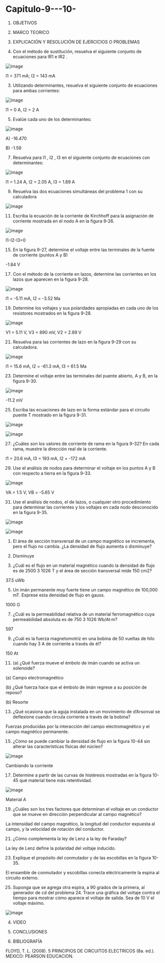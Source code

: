 # Capitulo-9---10-

1. OBJETIVOS

2. MARCO TEORICO

3. EXPLICACIÓN Y RESOLUCIÓN DE EJERCICIOS O PROBLEMAS

1. Con el método de sustitución, resuelva el siguiente conjunto de ecuaciones para IR1 e IR2 .
 
 ![image](https://user-images.githubusercontent.com/116687152/206038585-b9d52748-96fc-464f-8500-a07d7ce787be.png)


I1 = 371 mA; I2 = 143 mA

3. Utilizando determinantes, resuelva el siguiente conjunto de ecuaciones para ambas corrientes:

![image](https://user-images.githubusercontent.com/116687152/206038609-b47a2a82-250d-438f-80d9-1790a358e730.png)


I1 = 0 A, I2 = 2 A

5. Evalúe cada uno de los determinantes:
 
![image](https://user-images.githubusercontent.com/116687152/206038666-d160ece0-9035-4f5d-b647-9f8ac01f6026.png)

A) -16.470

B) -1.59

7. Resuelva para I1 , I2 , I3 en el siguiente conjunto de ecuaciones con determinantes:
 
 ![image](https://user-images.githubusercontent.com/116687152/206038680-2aff11b2-a7b4-4183-9649-c05ed82b26bd.png)

I1 = 1.24 A, I2 = 2.05 A, I3 = 1.89 A

9. Resuelva las dos ecuaciones simultáneas del problema 1 con su calculadora
 
![image](https://user-images.githubusercontent.com/116687152/206038701-22684e0a-1afc-42d3-a602-016345a84532.png)

11. Escriba la ecuación de la corriente de Kirchhoff para la asignación de corriente mostrada en el nodo A en la figura 9-26.
 
 ![image](https://user-images.githubusercontent.com/116687152/206038723-abddb29c-4edd-476f-a177-29aee9754495.png)

I1-I2-I3=0

15. En la figura 9-27, determine el voltaje entre las terminales de la fuente de corriente (puntos A y B)

-1.84 V

17. Con el método de la corriente en lazos, determine las corrientes en los lazos que aparecen en la figura 9-28.

![image](https://user-images.githubusercontent.com/116687152/206038823-d1864471-8e1d-43bf-aecc-4f5eab7ab106.png)

I1 = -5.11 mA, I2 = -3.52 Ma

19. Determine los voltajes y sus polaridades apropiadas en cada uno de los resistores mostrados en la figura 9-28.
 
![image](https://user-images.githubusercontent.com/116687152/206038840-cdadc992-abfb-4478-8eb8-0e210fbdcc16.png)

V1 = 5.11 V, V3 = 890 mV, V2 = 2.89 V 

21. Resuelva para las corrientes de lazo en la figura 9-29 con su calculadora.
 
 ![image](https://user-images.githubusercontent.com/116687152/206038867-fc465fc7-99bb-42de-9101-42a05acdb146.png)

I1 = 15.6 mA, I2 = -61.3 mA, I3 = 61.5 Ma

23. Determine el voltaje entre las terminales del puente abierto, A y B, en la figura 9-30.

![image](https://user-images.githubusercontent.com/116687152/206038891-2d8c320e-eb6d-4032-99ef-5e1e9acaf8b3.png)

-11.2 mV
 
25. Escriba las ecuaciones de lazo en la forma estándar para el circuito puente T mostrado en la figura 9-31.
 
 ![image](https://user-images.githubusercontent.com/116687152/206038924-9b69492d-5cd9-4959-84b4-b5929869808c.png)

![image](https://user-images.githubusercontent.com/116687152/206038935-3b397b80-aac8-4262-885b-178f3d40cf23.png)

 
27. ¿Cuáles son los valores de corriente de rama en la figura 9-32? En cada rama, muestre la dirección real de la corriente.

I1 = 20.6 mA, I3 = 193 mA, I2 = -172 mA

29. Use el análisis de nodos para determinar el voltaje en los puntos A y B con respecto a tierra en la figura 9-33.
 
 ![image](https://user-images.githubusercontent.com/116687152/206038951-e003859c-a62c-4f01-a144-b70dafc8079d.png)


VA = 1.5 V, VB = -5.65 V

31. Use el análisis de nodos, el de lazos, o cualquier otro procedimiento para determinar las corrientes y los voltajes en cada nodo desconocido en la figura 9-35.

 ![image](https://user-images.githubusercontent.com/116687152/206038966-8c0612b9-2cff-42f9-bcf7-8107e28f1aae.png)

![image](https://user-images.githubusercontent.com/116687152/206038981-a72cf1bf-c1ef-4568-84da-50c7aa866954.png)

 
1. El área de sección transversal de un campo magnético se incrementa, pero el flujo no cambia. ¿La densidad de flujo aumenta o disminuye?

1. Disminuye


3. ¿Cuál es el flujo en un material magnético cuando la densidad de flujo es de 2500 3 1026 T y el área de sección transversal mide 150 cm2?

37.5 uWb

5. Un imán permanente muy fuerte tiene un campo magnético de 100,000 mT. Exprese esta densidad de flujo en gauss.

1000 G

7. ¿Cuál es la permeabilidad relativa de un material ferromagnético cuya permeabilidad absoluta es de 750 3 1026 Wb/At·m?

597

9. ¿Cuál es la fuerza magnetomotriz en una bobina de 50 vueltas de hilo cuando hay 3 A de corriente a través de él?

150 At

11. (a) ¿Qué fuerza mueve el émbolo de imán cuando se activa un solenoide? 

(a) Campo electromagnético

(b) ¿Qué fuerza hace que el émbolo de imán regrese a su posición de reposo?

(b) Resorte

13. ¿Qué ocasiona que la aguja instalada en un movimiento de d’Arsonval se deflexione cuando circula corriente a través de la bobina?

Fuerzas producidas por la interacción del campo electromagnético y el campo magnético permanente.

15. ¿Cómo se puede cambiar la densidad de flujo en la figura 10-44 sin alterar las características físicas del núcleo?

![image](https://user-images.githubusercontent.com/116687152/206039061-39b7330d-bcf4-42da-9cd5-ebbea29949fe.png)

Cambiando la corriente

17. Determine a partir de las curvas de histéresis mostradas en la figura 10-45 qué material tiene más retentividad.
 
 ![image](https://user-images.githubusercontent.com/116687152/206039104-d1dd286f-cc56-4acf-a217-880b67fce55a.png)

Material A

19. ¿Cuáles son los tres factores que determinan el voltaje en un conductor que se mueve en dirección perpendicular al campo magnético?

La intensidad del campo magnético, la longitud del conductor expuesta al campo, y la velocidad de rotación del conductor.

21. ¿Cómo complementa la ley de Lenz a la ley de Faraday?

La ley de Lenz define la polaridad del voltaje inducido.

23. Explique el propósito del conmutador y de las escobillas en la figura 10-35.

El ensamble de conmutador y escobillas conecta eléctricamente la espira al circuito externo.

25. Suponga que se agrega otra espira, a 90 grados de la primera, al generador de cd del problema 24. Trace una gráfica del voltaje contra el tiempo para mostrar cómo aparece el voltaje de salida. Sea de 10 V el voltaje máximo.

![image](https://user-images.githubusercontent.com/116687152/206039146-d9e1eac5-415f-4383-9b52-bb47224a8a77.png)

4. VIDEO

5. CONCLUSIONES

6. BIBLIOGRAFÍA

FLOYD, T. L. (2008). 5 PRINCIPIOS DE CIRCUITOS ELECTRICOS (8a. ed.). MEXICO: PEARSON EDUCACION.
